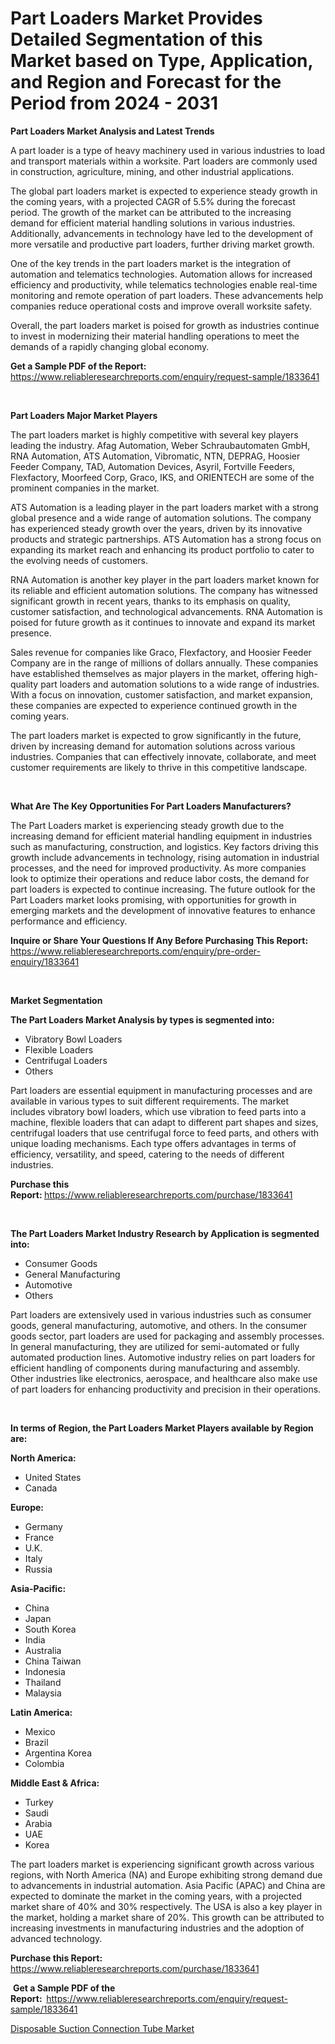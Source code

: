 <p><h1>Part Loaders Market Provides Detailed Segmentation of this Market based on Type, Application, and Region and Forecast for the Period from 2024 - 2031</h1></p><p><strong>Part Loaders Market Analysis and Latest Trends</strong></p>
<p><p>A part loader is a type of heavy machinery used in various industries to load and transport materials within a worksite. Part loaders are commonly used in construction, agriculture, mining, and other industrial applications.</p><p>The global part loaders market is expected to experience steady growth in the coming years, with a projected CAGR of 5.5% during the forecast period. The growth of the market can be attributed to the increasing demand for efficient material handling solutions in various industries. Additionally, advancements in technology have led to the development of more versatile and productive part loaders, further driving market growth.</p><p>One of the key trends in the part loaders market is the integration of automation and telematics technologies. Automation allows for increased efficiency and productivity, while telematics technologies enable real-time monitoring and remote operation of part loaders. These advancements help companies reduce operational costs and improve overall worksite safety.</p><p>Overall, the part loaders market is poised for growth as industries continue to invest in modernizing their material handling operations to meet the demands of a rapidly changing global economy.</p></p>
<p><strong>Get a Sample PDF of the Report:&nbsp;</strong> <a href="https://www.reliableresearchreports.com/enquiry/request-sample/1833641">https://www.reliableresearchreports.com/enquiry/request-sample/1833641</a></p>
<p>&nbsp;</p>
<p><strong>Part Loaders Major Market Players</strong></p>
<p><p>The part loaders market is highly competitive with several key players leading the industry. Afag Automation, Weber Schraubautomaten GmbH, RNA Automation, ATS Automation, Vibromatic, NTN, DEPRAG, Hoosier Feeder Company, TAD, Automation Devices, Asyril, Fortville Feeders, Flexfactory, Moorfeed Corp, Graco, IKS, and ORIENTECH are some of the prominent companies in the market.</p><p>ATS Automation is a leading player in the part loaders market with a strong global presence and a wide range of automation solutions. The company has experienced steady growth over the years, driven by its innovative products and strategic partnerships. ATS Automation has a strong focus on expanding its market reach and enhancing its product portfolio to cater to the evolving needs of customers.</p><p>RNA Automation is another key player in the part loaders market known for its reliable and efficient automation solutions. The company has witnessed significant growth in recent years, thanks to its emphasis on quality, customer satisfaction, and technological advancements. RNA Automation is poised for future growth as it continues to innovate and expand its market presence.</p><p>Sales revenue for companies like Graco, Flexfactory, and Hoosier Feeder Company are in the range of millions of dollars annually. These companies have established themselves as major players in the market, offering high-quality part loaders and automation solutions to a wide range of industries. With a focus on innovation, customer satisfaction, and market expansion, these companies are expected to experience continued growth in the coming years.</p><p>The part loaders market is expected to grow significantly in the future, driven by increasing demand for automation solutions across various industries. Companies that can effectively innovate, collaborate, and meet customer requirements are likely to thrive in this competitive landscape.</p></p>
<p>&nbsp;</p>
<p><strong>What Are The Key Opportunities For Part Loaders Manufacturers?</strong></p>
<p><p>The Part Loaders market is experiencing steady growth due to the increasing demand for efficient material handling equipment in industries such as manufacturing, construction, and logistics. Key factors driving this growth include advancements in technology, rising automation in industrial processes, and the need for improved productivity. As more companies look to optimize their operations and reduce labor costs, the demand for part loaders is expected to continue increasing. The future outlook for the Part Loaders market looks promising, with opportunities for growth in emerging markets and the development of innovative features to enhance performance and efficiency.</p></p>
<p><strong>Inquire or Share Your Questions If Any Before Purchasing This Report:</strong> <a href="https://www.reliableresearchreports.com/enquiry/pre-order-enquiry/1833641">https://www.reliableresearchreports.com/enquiry/pre-order-enquiry/1833641</a></p>
<p>&nbsp;</p>
<p><strong>Market Segmentation</strong></p>
<p><strong>The Part Loaders Market Analysis by types is segmented into:</strong></p>
<p><ul><li>Vibratory Bowl Loaders</li><li>Flexible Loaders</li><li>Centrifugal Loaders</li><li>Others</li></ul></p>
<p><p>Part loaders are essential equipment in manufacturing processes and are available in various types to suit different requirements. The market includes vibratory bowl loaders, which use vibration to feed parts into a machine, flexible loaders that can adapt to different part shapes and sizes, centrifugal loaders that use centrifugal force to feed parts, and others with unique loading mechanisms. Each type offers advantages in terms of efficiency, versatility, and speed, catering to the needs of different industries.</p></p>
<p><strong>Purchase this Report:&nbsp;</strong><a href="https://www.reliableresearchreports.com/purchase/1833641">https://www.reliableresearchreports.com/purchase/1833641</a></p>
<p>&nbsp;</p>
<p><strong>The Part Loaders Market Industry Research by Application is segmented into:</strong></p>
<p><ul><li>Consumer Goods</li><li>General Manufacturing</li><li>Automotive</li><li>Others</li></ul></p>
<p><p>Part loaders are extensively used in various industries such as consumer goods, general manufacturing, automotive, and others. In the consumer goods sector, part loaders are used for packaging and assembly processes. In general manufacturing, they are utilized for semi-automated or fully automated production lines. Automotive industry relies on part loaders for efficient handling of components during manufacturing and assembly. Other industries like electronics, aerospace, and healthcare also make use of part loaders for enhancing productivity and precision in their operations.</p></p>
<p>&nbsp;</p>
<p><strong>In terms of Region, the Part Loaders Market Players available by Region are:</strong></p>
<p>
    <p> <strong> North America: </strong>
        <ul>
            <li>United States</li>
            <li>Canada</li>
        </ul>
        </p> 
    <p> <strong> Europe: </strong>
        <ul>
            <li>Germany</li>
            <li>France</li>
            <li>U.K.</li>
            <li>Italy</li>
            <li>Russia</li>
        </ul>
        </p> 
    <p> <strong> Asia-Pacific: </strong>
        <ul>
            <li>China</li>
            <li>Japan</li>
            <li>South Korea</li>
            <li>India</li>
            <li>Australia</li>
            <li>China Taiwan</li>
            <li>Indonesia</li>
            <li>Thailand</li>
            <li>Malaysia</li>
        </ul>
        </p> 
    <p> <strong> Latin America: </strong>
        <ul>
            <li>Mexico</li>
            <li>Brazil</li>
            <li>Argentina Korea</li>
            <li>Colombia</li>
        </ul>
        </p> 
    <p> <strong> Middle East & Africa: </strong>
        <ul>
            <li>Turkey</li>
            <li>Saudi</li>
            <li>Arabia</li>
            <li>UAE</li>
            <li>Korea</li>
        </ul>
    </p>
    </p>
<p><p>The part loaders market is experiencing significant growth across various regions, with North America (NA) and Europe exhibiting strong demand due to advancements in industrial automation. Asia Pacific (APAC) and China are expected to dominate the market in the coming years, with a projected market share of 40% and 30% respectively. The USA is also a key player in the market, holding a market share of 20%. This growth can be attributed to increasing investments in manufacturing industries and the adoption of advanced technology.</p></p>
<p><strong>Purchase this Report: </strong><a href="https://www.reliableresearchreports.com/purchase/1833641">https://www.reliableresearchreports.com/purchase/1833641</a></p>
<p>&nbsp;<strong>Get a Sample PDF of the Report:&nbsp;&nbsp;</strong><a href="https://www.reliableresearchreports.com/enquiry/request-sample/1833641">https://www.reliableresearchreports.com/enquiry/request-sample/1833641</a></p>
<p><strong></strong></p>
<p><p><a href="https://github.com/julyju69/Market-Research-Report-List-2/blob/main/disposable-suction-connection-tube-market.md">Disposable Suction Connection Tube Market</a></p></p>
